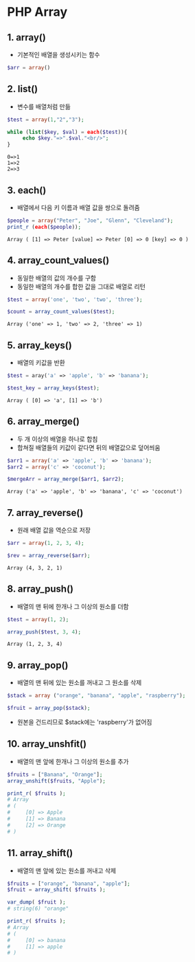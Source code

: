 # PHP Array

## 1. array()

- 기본적인 배열을 생성시키는 함수

```php
$arr = array()
```

## 2. list()

- 변수를 배열처럼 만듦

```php
$test = array(1,"2","3");

while (list($key, $val) = each($test)){
     echo $key."=>".$val."<br/>";
}
```

```
0=>1
1=>2
2=>3
```

## 3. each()

- 배열에서 다음 키 이름과 배열 값을 쌍으로 돌려줌

```php
$people = array("Peter", "Joe", "Glenn", "Cleveland");
print_r (each($people));
```

```
Array ( [1] => Peter [value] => Peter [0] => 0 [key] => 0 )
```

## 4. array_count_values()

- 동일한 배열의 값의 개수를 구함
- 동일한 배열의 개수를 합한 값을 그대로 배열로 리턴

```php
$test = array('one', 'two', 'two', 'three');

$count = array_count_values($test);
```

```
Array ('one' => 1, 'two' => 2, 'three' => 1)
```

## 5. array_keys()

- 배열의 키값을 반환

```php
$test = aray('a' => 'apple', 'b' => 'banana');

$test_key = array_keys($test);
```

```
Array ( [0] => 'a', [1] => 'b')
```

## 6. array_merge()

- 두 개 이상의 배열을 하나로 합침
- 합쳐질 배열들의 키값이 같다면 뒤의 배열값으로 덮어씌움

```php
$arr1 = array('a' => 'apple', 'b' => 'banana');
$arr2 = array('c' => 'coconut');

$mergeArr = array_merge($arr1, $arr2);
```

```
Array ('a' => 'apple', 'b' => 'banana', 'c' => 'coconut')
```

## 7. array_reverse()

- 원래 배열 값을 역순으로 저장

```php
$arr = array(1, 2, 3, 4);

$rev = array_reverse($arr);
```

```
Array (4, 3, 2, 1)
```

## 8. array_push()

- 배열의 맨 뒤에 한개나 그 이상의 원소를 더함

```php
$test = array(1, 2);

array_push($test, 3, 4);
```

```
Array (1, 2, 3, 4)
```

## 9. array_pop()

- 배열의 맨 뒤에 있는 원소를 꺼내고 그 원소를 삭제

```php
$stack = array ("orange", "banana", "apple", "raspberry");

$fruit = array_pop($stack);
```

- 원본을 건드리므로 $stack에는 'raspberry'가 없어짐

## 10. array_unshfit()

- 배열의 맨 앞에 한개나 그 이상의 원소를 추가

```php
$fruits = ["Banana", "Orange"];
array_unshift($fruits, "Apple");

print_r( $fruits );
# Array
# (
#     [0] => Apple
#     [1] => Banana
#     [2] => Orange
# )
```

## 11. array_shift()

- 배열의 맨 앞에 있는 원소를 꺼내고 삭제

```php
$fruits = ["orange", "banana", "apple"];
$fruit = array_shift( $fruits );

var_dump( $fruit );
# string(6) "orange"

print_r( $fruits );
# Array
# (
#     [0] => banana
#     [1] => apple
# )
```

